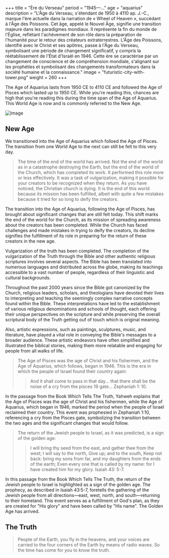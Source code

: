 +++
title = "Ère du Verseau"
period = "1945—..."
age = "aquarius"
description = "L'Âge du Verseau, s'étendant de 1950 à 4110 ap. J.-C., marque l'ère actuelle dans la narration de « Wheel of Heaven », succédant à l'Âge des Poissons. Cet âge, appelé le Nouvel Âge, signifie une transition majeure dans les paradigmes mondiaux. Il représente la fin du monde de l'Église, reflétant l'achèvement de son rôle dans la préparation de l'humanité pour le retour des créateurs extraterrestres. L'Âge des Poissons, identifié avec le Christ et ses apôtres, passe à l'Âge du Verseau, symbolisant une période de changement significatif, y compris la réétablissement de l'État d'Israël en 1946. Cette ère se caractérise par un changement de conscience et de compréhension mondiale, s'alignant sur les prophéties et symbolisant des changements transformateurs dans la société humaine et la connaissance."
image = "futuristic-city-with-tower.png"
weight = 260
+++

The Age of Aquarius lasts from 1950 CE to 4110 CE and followed the Age of Pisces which lasted up to 1950 CE. While you're reading this, chances are high that you're reading this during the time span of the Age of Aquarius. This World Age is now and is commonly referred to the New Age.

![Image](images/equinox_1945.png "Vernal equinox in 1945 BC")

## New Age

We transitioned into the Age of Aquarius which folloed the Age of Pisces. The transition from one World Age to the next can still be felt to this very day.

> The time of the end of the world has arrived. Not the end of the world as in a catastrophe destroying the Earth, but the end of the world of the Church, which has completed its work. It performed this role more or less effectively. It was a task of vulgarization, making it possible for your creators to be recognized when they return. As you have noticed, the Christian church is dying. It is the end of this world because its mission has been fulfilled, albeit with quite a few mistakes because it tried for so long to deify the creators.

The transition into the Age of Aquarius, following the Age of Pisces, has brought about significant changes that are still felt today. This shift marks the end of the world for the Church, as its mission of spreading awareness about the creators has been completed. While the Church has faced challenges and made mistakes in trying to deify the creators, its decline signifies the fulfillment of its role in preparing for the return of these creators in the new age.

Vulgarization of the truth has been completed. The completion of the vulgarization of the Truth through the Bible and other authentic religious scriptures involves several aspects. The Bible has been translated into numerous languages and distributed across the globe, making its teachings accessible to a vast number of people, regardless of their linguistic and cultural backgrounds.

Throughout the past 2000 years since the Bible got canonized by the Church, religious leaders, scholars, and theologians have devoted their lives to interpreting and teaching the seemingly complex narrative concepts found within the Bible. These interpretations have led to the establishment of various religious denominations and schools of thought, each offering their unique perspectives on the scripture and while preserving the overall scriptural body of the Truth getting ouf of touch which is original meaning.

Also, artistic expressions, such as paintings, sculptures, music, and literature, have played a vital role in conveying the Bible's messages to a broader audience. These artistic endeavors have often simplified and illustrated the biblical stories, making them more relatable and engaging for people from all walks of life.

> The Age of Pisces was the age of Christ and his fishermen, and the Age of Aquarius, which follows, began in 1946. This is the era in which the people of Israel found their country again:
>
>> And it shall come to pass in that day... that there shall be the noise of a cry from the pisces 19 gate... Zephaniah 1: 10.

In the passage from the Book Which Tells The Truth, Yahweh explains that the Age of Pisces was the age of Christ and his fishermen, while the Age of Aquarius, which began in 1946, marked the period when the people of Israel reclaimed their country. This event was prophesied in Zephaniah 1:10, referencing a cry from the Pisces gate, symbolizing the transition between the two ages and the significant changes that would follow.

> The return of the Jewish people to Israel, as it was predicted, is a sign of the golden age:
>
>> I will bring thy seed from the east, and gather thee from the west; I will say to the north, Give up; and to the south, Keep not back: bring my sons from far, and my daughters from the ends of the earth; Even every one that is called by my name: for I have created him for my glory. Isaiah 43: 5-7.

In this passage from the Book Which Tells The Truth, the return of the Jewish people to Israel is highlighted as a sign of the golden age. The prophecy, as described in Isaiah 43:5-7, foretells the gathering of the Jewish people from all directions—east, west, north, and south—returning to their homeland. This event serves as a fulfillment of God's plan, as they are created for "His glory" and have been called by "His name". The Golden Age has arrived.

## The Truth

> People of the Earth, you fly in the heavens, and your voices are carried to the four corners of the Earth by means of radio waves. So the time has come for you to know the truth.